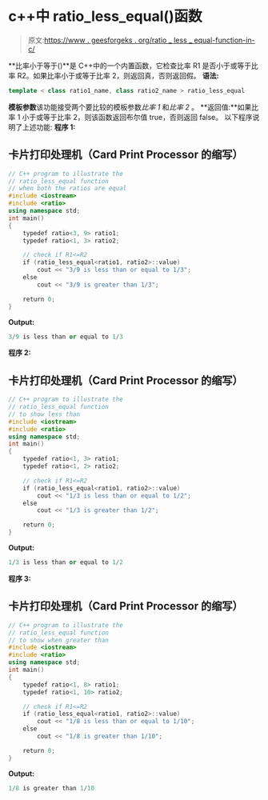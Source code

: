 # c++中 ratio_less_equal()函数

> 原文:[https://www . geesforgeks . org/ratio _ less _ equal-function-in-c/](https://www.geeksforgeeks.org/ratio_less_equal-function-in-c/)

**比率小于等于()**是 C++中的一个内置函数，它检查比率 R1 是否小于或等于比率 R2。如果比率小于或等于比率 2，则返回真，否则返回假。
**语法:**

```cpp
template < class ratio1_name, class ratio2_name > ratio_less_equal
```

**模板参数**该功能接受两个要比较的模板参数*比率 1* 和*比率 2* 。
**返回值:**如果比率 1 小于或等于比率 2，则该函数返回布尔值 true，否则返回 false。
以下程序说明了上述功能:
**程序 1:**

## 卡片打印处理机（Card Print Processor 的缩写）

```cpp
// C++ program to illustrate the
// ratio_less_equal function
// when both the ratios are equal
#include <iostream>
#include <ratio>
using namespace std;
int main()
{
    typedef ratio<3, 9> ratio1;
    typedef ratio<1, 3> ratio2;

    // check if R1<=R2
    if (ratio_less_equal<ratio1, ratio2>::value)
        cout << "3/9 is less than or equal to 1/3";
    else
        cout << "3/9 is greater than 1/3";

    return 0;
}
```

**Output:** 

```cpp
3/9 is less than or equal to 1/3
```

**程序 2:**

## 卡片打印处理机（Card Print Processor 的缩写）

```cpp
// C++ program to illustrate the
// ratio_less_equal function
// to show less than
#include <iostream>
#include <ratio>
using namespace std;
int main()
{
    typedef ratio<1, 3> ratio1;
    typedef ratio<1, 2> ratio2;

    // check if R1<=R2
    if (ratio_less_equal<ratio1, ratio2>::value)
        cout << "1/3 is less than or equal to 1/2";
    else
        cout << "1/3 is greater than 1/2";

    return 0;
}
```

**Output:** 

```cpp
1/3 is less than or equal to 1/2
```

**程序 3:**

## 卡片打印处理机（Card Print Processor 的缩写）

```cpp
// C++ program to illustrate the
// ratio_less_equal function
// to show when greater than
#include <iostream>
#include <ratio>
using namespace std;
int main()
{
    typedef ratio<1, 8> ratio1;
    typedef ratio<1, 10> ratio2;

    // check if R1<=R2
    if (ratio_less_equal<ratio1, ratio2>::value)
        cout << "1/8 is less than or equal to 1/10";
    else
        cout << "1/8 is greater than 1/10";

    return 0;
}
```

**Output:** 

```cpp
1/8 is greater than 1/10
```
